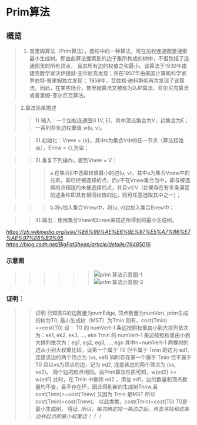 # Prim算法

## 概览

> 1. 普里姆算法（Prim算法），图论中的一种算法，可在加权连通图里搜索最小生成树。即由此算法搜索到的边子集所构成的树中，不但包括了连通图里的所有顶点，
且其所有边的权值之和最小。该算法于1930年由捷克数学家沃伊捷赫·亚尔尼克发现；并在1957年由美国计算机科学家罗伯特·普里姆独立发现；
1959年，艾兹格·迪科斯彻再次发现了该算法。因此，在某些场合，普里姆算法又被称为DJP算法、亚尔尼克算法或普里姆-亚尔尼克算法。

> 2.算法简单描述
>> 1).输入：一个加权连通图G (V, E)，其中顶点集合为V，边集合为E；一系列非负边权重值 w(u, v)。

>> 2).初始化：Vnew = {x}，其中x为集合V中的任一节点（算法起始点），Enew = {},为空；

>> 3).重复下列操作，直到Vnew = V：

>>> a.在集合E中选取权值最小的边(u, v)，其中u为集合Vnew中的元素，即已经被选择的点，而v不在Vnew集合当中，即与被选择的点相连的未被选择的点，并且v∈V（如果存在有多条满足前述条件即具有相同权值的边，则可任意选取其中之一）；

>>> b.将v加入集合Vnew中，将(u, v)边加入集合Enew中；

>> 4).输出：使用集合Vnew和Enew来描述所得到的最小生成树。

*https://zh.wikipedia.org/wiki/%E6%99%AE%E6%9E%97%E5%A7%86%E7%AE%97%E6%B3%95*
*https://blog.csdn.net/BigFatSheep/article/details/78485016*

### 示意图
>>>>>> ![prim 算法示意图-1](https://upload.cc/i1/2019/09/25/7B3fkC.png "prim 算法示意图-1")
>>>>>> ![prim 算法示意图-2](https://upload.cc/i1/2019/09/25/2QF1PR.png "prim 算法示意图-2")


### 证明：
>>证明
已知图G的边数量为numEdge, 顶点数量为numVert, prim生成的树为T0, 最小生成树（MST）为Tmin 则有，cost(Tmin)<=cost(T0)
设： T0 的 numVert-1 条边按照权重由小到大排列依次为：ek1, ek2, ek3, ..., ekn
Tmin 的 numVert-1 条边按照权重由小到大排列依次为：eg1, eg2, eg3, ..., egn
其中n=numVert-1
两棵树的边从小到大权重比较，设第一个属于 T0 但不属于 Tmin 的边为 ed1, 连接该边的两个顶点为 (vs, ve1)
同时存在第一个属于 Tmin 但不属于 T0 且以vs为顶点的边，记为 ed2, 连接该边的两个顶点为 (vs, ve2)。
两个边的起点相同。由Prim算法性质可知，w(ed2) >= w(ed1)
此时，在 Tmin 中删除 ed2 ，添加 ed1，边的数量和顶点数量均不变，且不存在环，因此得到新的生成树Tnew,且cost(Tmin)>=cost(Tnew)
又因为 Tmin 是MST 所以 cost(Tmin)=cost(Tnew)。
以此类推，cost(Tmin)=cost(T0)
T0是最小生成树， 得证.
>> *所以，每次确定完一条边之后，再去寻找和这条边共起点的最小权重边！！！*
